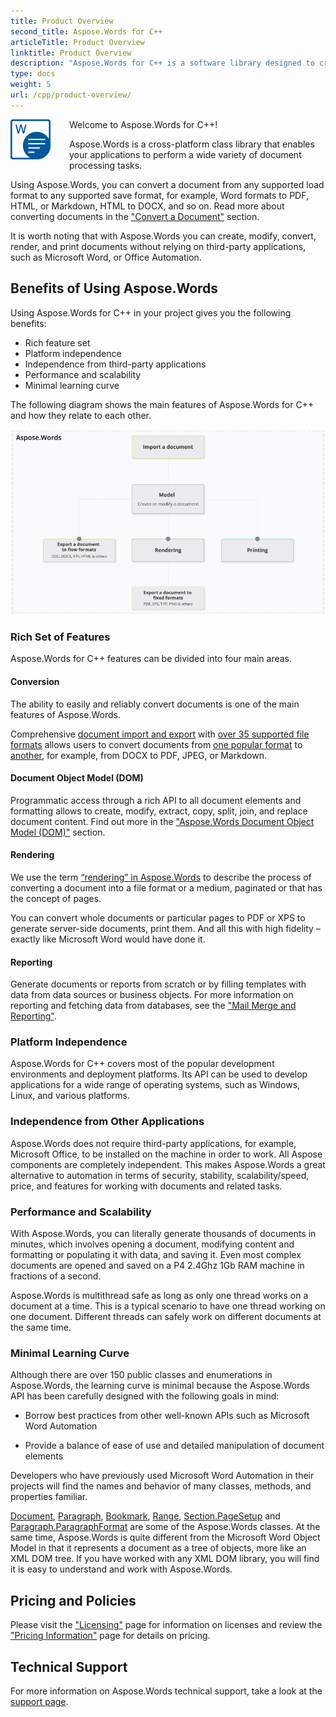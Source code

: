 ```yaml
---
title: Product Overview
second_title: Aspose.Words for C++
articleTitle: Product Overview
linktitle: Product Overview
description: "Aspose.Words for C++ is a software library designed to create, modify, convert, render, and print documents without relying on any other software."
type: docs
weight: 5
url: /cpp/product-overview/
---
```


<img src="product-overview_1" alt="aspose-words-product_cpp" align="left" style="width:64px; margin: 0 30px 30px 0"/>

Welcome to Aspose.Words for C++!

Aspose.Words is a cross-platform class library that enables your applications to perform a wide variety of document processing tasks.

Using Aspose.Words, you can convert a document from any supported load format to any supported save format, for example, Word formats to PDF, HTML, or Markdown, HTML to DOCX, and so on. Read more about converting documents in the ["Convert a Document"](/words/cpp/convert-a-document/) section.

It is worth noting that with Aspose.Words you can create, modify, convert, render, and print documents without relying on third-party applications, such as Microsoft Word, or Office Automation.

## Benefits of Using Aspose.Words

Using Aspose.Words for C++ in your project gives you the following benefits:

* Rich feature set
* Platform independence
* Independence from third-party applications
* Performance and scalability
* Minimal learning curve

The following diagram shows the main features of Aspose.Words for С++ and how they relate to each other.

<img src="aspose-words-product-features-overview.png" alt="aspose_words-product-features-overview" style="width:800px"/>

### Rich Set of Features

Aspose.Words for C++ features can be divided into four main areas.

#### Conversion

The ability to easily and reliably convert documents is one of the main features of Aspose.Words.

Comprehensive [document import and export](/words/cpp/loading-saving-and-converting/) with [over 35 supported file formats](/words/cpp/supported-document-formats/) allows users to convert documents from [one popular format](https://reference.aspose.com/words/cpp/aspose.words/loadformat/) to [another](https://reference.aspose.com/words/cpp/aspose.words/saveformat/), for example, from DOCX to PDF, JPEG, or Markdown.

#### Document Object Model (DOM)

Programmatic access through a rich API to all document elements and formatting allows to create, modify, extract, copy, split, join, and replace document content. Find out more in the ["Aspose.Words Document Object Model (DOM)"](/words/cpp/aspose-words-document-object-model/) section.

#### Rendering

We use the term [“rendering” in Aspose.Words](/words/cpp/rendering/) to describe the process of converting a document into a file format or a medium, paginated or that has the concept of pages.

You can convert whole documents or particular pages to PDF or XPS to generate server-side documents, print them. And all this with high fidelity – exactly like Microsoft Word would have done it.

#### Reporting

Generate documents or reports from scratch or by filling templates with data from data sources or business objects. For more information on reporting and fetching data from databases, see the ["Mail Merge and Reporting"](/words/cpp/mail-merge-and-reporting/).

### Platform Independence

Aspose.Words for C++ covers most of the popular development environments and deployment platforms. Its API can be used to develop applications for a wide range of operating systems, such as Windows, Linux, and various platforms.

### Independence from Other Applications

Aspose.Words does not require third-party applications, for example, Microsoft Office, to be installed on the machine in order to work. All Aspose components are completely independent. This makes Aspose.Words a great alternative to automation in terms of security, stability, scalability/speed, price, and features for working with documents and related tasks.

### Performance and Scalability

With Aspose.Words, you can literally generate thousands of documents in minutes, which involves opening a document, modifying content and formatting or populating it with data, and saving it. Even most complex documents are opened and saved on a P4 2.4Ghz 1Gb RAM machine in fractions of a second.

Aspose.Words is multithread safe as long as only one thread works on a document at a time. This is a typical scenario to have one thread working on one document. Different threads can safely work on different documents at the same time.

### Minimal Learning Curve

Although there are over 150 public classes and enumerations in Aspose.Words, the learning curve is minimal because the Aspose.Words API has been carefully designed with the following goals in mind:

* Borrow best practices from other well-known APIs such as Microsoft Word Automation

* Provide a balance of ease of use and detailed manipulation of document elements

Developers who have previously used Microsoft Word Automation in their projects will find the names and behavior of many classes, methods, and properties familiar.

[Document](https://reference.aspose.com/words/cpp/aspose.words/document/), [Paragraph](https://reference.aspose.com/words/cpp/aspose.words/paragraph/), [Bookmark](https://reference.aspose.com/words/cpp/aspose.words/bookmark/), [Range](https://reference.aspose.com/words/cpp/aspose.words/range/), [Section.PageSetup](https://reference.aspose.com/words/cpp/aspose.words/section/get_pagesetup/) and [Paragraph.ParagraphFormat](https://reference.aspose.com/words/cpp/aspose.words/paragraph/get_paragraphformat/) are some of the Aspose.Words classes. At the same time, Aspose.Words is quite different from the Microsoft Word Object Model in that it represents a document as a tree of objects, more like an XML DOM tree. If you have worked with any XML DOM library, you will find it is easy to understand and work with Aspose.Words.

## Pricing and Policies

Please visit the ["Licensing"](/words/cpp/licensing/) page for information on licenses and review the ["Pricing Information"](https://purchase.aspose.com/pricing/words/family/) page for details on pricing.

## Technical Support

For more information on Aspose.Words technical support, take a look at the [support page](/words/cpp/technical-support/).
